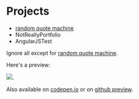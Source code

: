 # Projects

- [random quote machine](https://github.com/forgoroe/FreeCodeCamp/tree/master/randomQuoteMachine)
- NotReallyPortfolio
- AngularJSTest

Ignore all except for [random quote machine](https://github.com/forgoroe/FreeCodeCamp/tree/master/randomQuoteMachine).

Here's a preview:

![](http://res.cloudinary.com/forgoroe/image/upload/v1476263996/previews/randomquotegeneratorpic_naftyr.png).


Also available on [codepen.io](http://codepen.io/Forgoroe/full/WGJZQJ/) or on [github preview](http://htmlpreview.github.io/?https://github.com/forgoroe/Random-quote-machine/blob/master/randomQuoteMachine/HTML/index.html).
